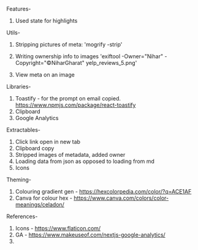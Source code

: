 
Features-
1. Used state for highlights

Utils-
1. Stripping pictures of meta:
    'mogrify -strip'

2. Writing ownership info to images
    'exiftool -Owner="Nihar" -Copyright="©NiharGharat" yelp_reviews_5.png'

3. View meta on an image

Libraries-
1. Toastify - for the prompt on email copied. https://www.npmjs.com/package/react-toastify
2. Clipboard
3. Google Analytics

Extractables-
1. Click link open in new tab
2. Clipboard copy
3. Stripped images of metadata, added owner
4. Loading data from json as opposed to loading from md
5. Icons

Theming-
1. Colouring gradient gen - https://hexcolorpedia.com/color/?q=ACE1AF
2. Canva for colour hex - https://www.canva.com/colors/color-meanings/celadon/

References-
1. Icons - https://www.flaticon.com/
2. GA - https://www.makeuseof.com/nextjs-google-analytics/
3. 